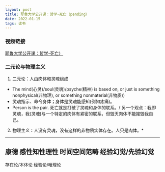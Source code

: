 ```yaml
---
layout: post
title: 耶鲁大学公开课：哲学-死亡（pending）
date: 2022-01-15
tags: 读书
---
```

### 视频链接
[耶鲁大学公开课：哲学-死亡）](https://open.163.com/newview/movie/free?pid=M6G42OB8E&mid=M6HSFL1SV) <br/>

### 二元论与物理主义
1. 二元论：人由肉体和灵魂组成<br/>
- The mind(心灵)/soul(灵魂)/psyche(精神) is based on, or just is something nonphysical(非物理), or something nonmaterial(非物质))
- 灵魂指示、命令身体；身体是灵魂能感知(例如疼痛)。
- Person is the pair. 死亡就是打破了灵魂和身体的联系。/ 另一个观点：我即灵魂，我(灵魂)与一个特定的肉体有紧密的联系，但毁灭肉体不能摧毁我自己。
2.  物理主义：人没有灵魂，没有这样的非物质实体存在。人只是肉体。*


---
康德
感性知性理性
时间空间范畴
经验幻觉/先验幻觉
--
存在论/本体论
经验论/唯理论